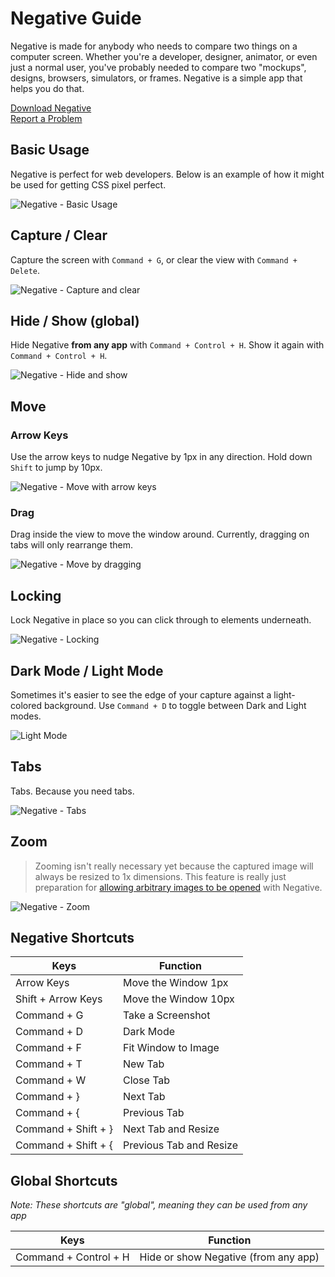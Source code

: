 # Negative Guide

Negative is made for anybody who needs to compare two things on a computer screen. Whether you're a developer, designer, animator, or even just a normal user, you've probably needed to compare two "mockups", designs, browsers, simulators, or frames. Negative is a simple app that helps you do that.

[Download Negative](https://github.com/atdrago/negative/releases/latest)  
[Report a Problem](https://github.com/atdrago/negative/issues)

## Basic Usage
Negative is perfect for web developers. Below is an example of how it might be used for getting CSS pixel perfect.

![Negative - Basic Usage](demo-usage.gif)

## Capture / Clear
Capture the screen with `Command + G`, or clear the view with `Command + Delete`.

![Negative - Capture and clear](demo-capture-clear.gif)

## Hide / Show (global)
Hide Negative **from any app** with `Command + Control + H`. Show it again with `Command + Control + H`.

![Negative - Hide and show](demo-hide.gif)

## Move

### Arrow Keys
Use the arrow keys to nudge Negative by 1px in any direction. Hold down `Shift` to jump by 10px.

![Negative - Move with arrow keys](demo-move-shortcuts.gif)

### Drag
Drag inside the view to move the window around. Currently, dragging on tabs will only rearrange them.

![Negative - Move by dragging](demo-move-drag.gif)

## Locking
Lock Negative in place so you can click through to elements underneath.

![Negative - Locking](demo-locking.gif)

## Dark Mode / Light Mode
Sometimes it's easier to see the edge of your capture against a light-colored background. Use `Command + D` to toggle between Dark and Light modes.

![Light Mode](demo-light-mode.gif)

## Tabs
Tabs. Because you need tabs.

![Negative - Tabs](demo-tabs.gif)

## Zoom
> Zooming isn't really necessary yet because the captured image will always be resized to 1x dimensions. This feature is really just preparation for [allowing arbitrary images to be opened](https://github.com/atdrago/negative/issues/78) with Negative.

![Negative - Zoom](demo-zoom.gif)

## Negative Shortcuts
| Keys                                 | Function                             |
|--------------------------------------|--------------------------------------|
| Arrow Keys                           | Move the Window 1px                  |
| Shift + Arrow Keys                   | Move the Window 10px                 |
| Command + G                          | Take a Screenshot                    |
| Command + D                          | Dark Mode                            |
| Command + F                          | Fit Window to Image                  |
| Command + T                          | New Tab                              |
| Command + W                          | Close Tab                            |
| Command + }                          | Next Tab                             |
| Command + {                          | Previous Tab                         |
| Command + Shift + }                  | Next Tab and Resize                  |
| Command + Shift + {                  | Previous Tab and Resize              |
	
## Global Shortcuts
*Note: These shortcuts are "global", meaning they can be used from any app*

| Keys                                 | Function                             |
|--------------------------------------|--------------------------------------|
| Command + Control + H                | Hide or show Negative (from any app) |
